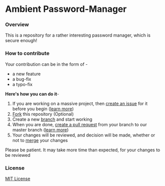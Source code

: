 # Ambient Password-Manager

### Overview
This is a repository for a rather interesting password manager, which is secure enough!

### How to contribute

Your contribution can be in the form of -  

+ a new feature
+ a bug-fix
+ a typo-fix

 **Here's how you can do it**-

1. If you are working on a massive project, then [create an issue](https://github.com/Code-in-flux/Password-Manager/issues/new) for it before you begin ([learn more](https://docs.github.com/en/github/managing-your-work-on-github/about-issues))
2. [Fork](https://docs.github.com/en/github/getting-started-with-github/fork-a-repo) this repository (Optional)
3. Create a new [branch](https://docs.github.com/en/github/collaborating-with-issues-and-pull-requests/about-branches) and start working
4. When you are done, [create a pull request](https://github.com/Code-in-flux/Password-Manager/compare) from your branch to our master branch ([learn more](https://docs.github.com/en/github/collaborating-with-issues-and-pull-requests/about-pull-requests))
5. Your changes will be reviewed, and decision will be made, whether or not to [merge](https://docs.github.com/en/github/collaborating-with-issues-and-pull-requests/about-pull-request-merges) your changes

Please be patient. It may take more time than expected, for your changes to be reviewed

### License
[MIT License](https://opensource.org/licenses/MIT)
